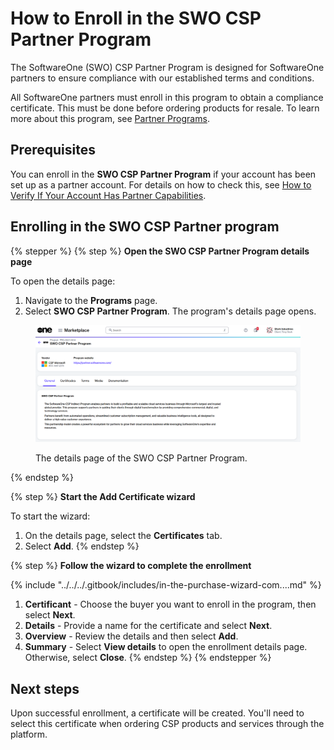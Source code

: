 # How to Enroll in the SWO CSP Partner Program

The SoftwareOne (SWO) CSP Partner Program is designed for SoftwareOne partners to ensure compliance with our established terms and conditions.&#x20;

All SoftwareOne partners must enroll in this program to obtain a compliance certificate. This must be done before ordering products for resale. To learn more about this program, see [Partner Programs](../../../extensions/microsoft-cloud-solution-provider/partner-programs.md).

## Prerequisites <a href="#howtoorderamicrosoft365subscriptionforanexistingmicrosofttenant-prerequisites" id="howtoorderamicrosoft365subscriptionforanexistingmicrosofttenant-prerequisites"></a>

You can enroll in the **SWO CSP Partner Program** if your account has been set up as a partner account. For details on how to check this, see [How to Verify If Your Account Has Partner Capabilities](how-to-verify-if-your-account-has-partner-capabilities.md).

## Enrolling in the SWO CSP Partner program

{% stepper %}
{% step %}
**Open the SWO CSP Partner Program details page**

To open the details page:

1. Navigate to the **Programs** page.
2. Select **SWO CSP Partner Program**. The program's details page opens.

<div data-with-frame="true"><figure><img src="../../../.gitbook/assets/csp_partner_program_swo.png" alt=""><figcaption><p>The details page of the SWO CSP Partner Program.</p></figcaption></figure></div>
{% endstep %}

{% step %}
**Start the Add Certificate wizard**

To start the wizard:

1. On the details page, select the **Certificates** tab.
2. Select **Add**.
{% endstep %}

{% step %}
**Follow the wizard to complete the enrollment**

{% include "../../../.gitbook/includes/in-the-purchase-wizard-com....md" %}

1. **Certificant** - Choose the buyer you want to enroll in the program, then select **Next**.
2. **Details** - Provide a name for the certificate and select **Next**.&#x20;
3. **Overview** - Review the details and then select **Add**.
4. **Summary** - Select **View details** to open the enrollment details page. Otherwise, select **Close**.
{% endstep %}
{% endstepper %}

## Next steps

Upon successful enrollment, a certificate will be created. You'll need to select this certificate when ordering CSP products and services through the platform.
